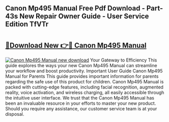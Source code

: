 ## Canon Mp495 Manual Free Pdf Download - Part-43s New Repair Owner Guide - User Service Edition TfVTr

# <h2><a href="http://bc26304.oget.top/?id=Canon+Mp495+Manual">🔗Download New 👉🔴 Canon Mp495 Manual</a></h2>

[![Canon Mp495 Manual new download](https://i.imgur.com/5g1atiW.png)](http://bc26304.oget.top/?id=Canon+Mp495+Manual)
Your Gateway to Efficiency This guide explores the ways your new Canon Mp495 Manual can streamline your workflow and boost productivity. Important User Guide Canon Mp495 Manual for Parents This guide provides important information for parents regarding the safe use of this product for children. Canon Mp495 Manual is packed with cutting-edge features, including facial recognition, augmented reality, voice activation, and wireless charging, all easily accessible through the intuitive user interface. We trust that the Canon Mp495 Manual has been an invaluable resource in your efforts to master your new product. Should you require any assistance, our customer service team is at your disposal.

